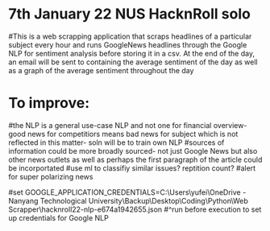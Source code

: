 # 7th January 22 NUS HacknRoll solo
#This is a web scrapping application that scraps headlines of a particular subject every hour and runs GoogleNews headlines through the Google NLP for sentiment analysis before storing it in a csv. At the end of the day, an email will be sent to containing the average sentiment of the day as well as a graph of the average sentiment throughout the day

# To improve: 
#the NLP is a general use-case NLP and not one for financial overview- good news for competitiors means bad news for subject which is not reflected in this matter- soln will be to train own NLP
#sources of information could be more broadly sourced- not just Google News but also other news outlets as well as perhaps the first paragraph of the article could be incorportated
#use ml to classifiy similar issues? reptition count?
#alert for super polarizing news

#set GOOGLE_APPLICATION_CREDENTIALS=C:\Users\yufei\OneDrive - Nanyang Technological University\Backup\Desktop\Coding\Python\Web Scrapper\hacknroll22-nlp-e674a1942655.json
#^run before execution to set up credentials for Google NLP
